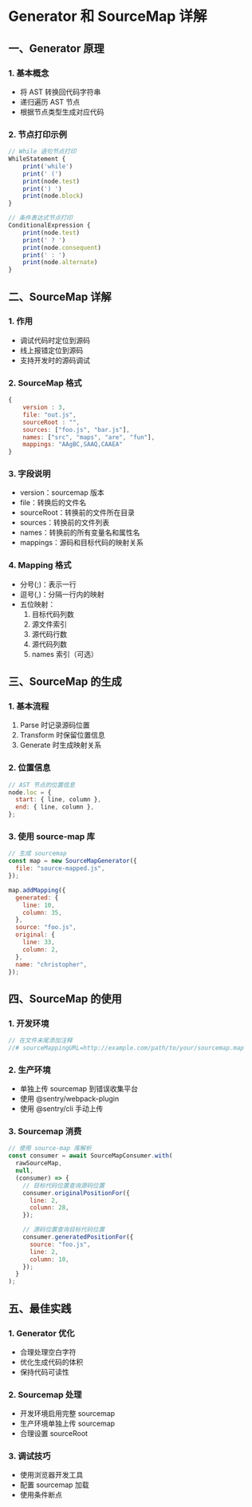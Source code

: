 # Generator 和 SourceMap 详解

## 一、Generator 原理

### 1. 基本概念

- 将 AST 转换回代码字符串
- 递归遍历 AST 节点
- 根据节点类型生成对应代码

### 2. 节点打印示例

```javascript
// While 语句节点打印
WhileStatement {
    print('while')
    print(' (')
    print(node.test)
    print(') ')
    print(node.block)
}

// 条件表达式节点打印
ConditionalExpression {
    print(node.test)
    print(' ? ')
    print(node.consequent)
    print(' : ')
    print(node.alternate)
}
```

## 二、SourceMap 详解

### 1. 作用

- 调试代码时定位到源码
- 线上报错定位到源码
- 支持开发时的源码调试

### 2. SourceMap 格式

```javascript
{
    version : 3,
    file: "out.js",
    sourceRoot : "",
    sources: ["foo.js", "bar.js"],
    names: ["src", "maps", "are", "fun"],
    mappings: "AAgBC,SAAQ,CAAEA"
}
```

### 3. 字段说明

- version：sourcemap 版本
- file：转换后的文件名
- sourceRoot：转换前的文件所在目录
- sources：转换前的文件列表
- names：转换前的所有变量名和属性名
- mappings：源码和目标代码的映射关系

### 4. Mapping 格式

- 分号(;)：表示一行
- 逗号(,)：分隔一行内的映射
- 五位映射：
  1. 目标代码列数
  2. 源文件索引
  3. 源代码行数
  4. 源代码列数
  5. names 索引（可选）

## 三、SourceMap 的生成

### 1. 基本流程

1. Parse 时记录源码位置
2. Transform 时保留位置信息
3. Generate 时生成映射关系

### 2. 位置信息

```javascript
// AST 节点的位置信息
node.loc = {
  start: { line, column },
  end: { line, column },
};
```

### 3. 使用 source-map 库

```javascript
// 生成 sourcemap
const map = new SourceMapGenerator({
  file: "source-mapped.js",
});

map.addMapping({
  generated: {
    line: 10,
    column: 35,
  },
  source: "foo.js",
  original: {
    line: 33,
    column: 2,
  },
  name: "christopher",
});
```

## 四、SourceMap 的使用

### 1. 开发环境

```javascript
// 在文件末尾添加注释
//# sourceMappingURL=http://example.com/path/to/your/sourcemap.map
```

### 2. 生产环境

- 单独上传 sourcemap 到错误收集平台
- 使用 @sentry/webpack-plugin
- 使用 @sentry/cli 手动上传

### 3. Sourcemap 消费

```javascript
// 使用 source-map 库解析
const consumer = await SourceMapConsumer.with(
  rawSourceMap,
  null,
  (consumer) => {
    // 目标代码位置查询源码位置
    consumer.originalPositionFor({
      line: 2,
      column: 28,
    });

    // 源码位置查询目标代码位置
    consumer.generatedPositionFor({
      source: "foo.js",
      line: 2,
      column: 10,
    });
  }
);
```

## 五、最佳实践

### 1. Generator 优化

- 合理处理空白字符
- 优化生成代码的体积
- 保持代码可读性

### 2. Sourcemap 处理

- 开发环境启用完整 sourcemap
- 生产环境单独上传 sourcemap
- 合理设置 sourceRoot

### 3. 调试技巧

- 使用浏览器开发工具
- 配置 sourcemap 加载
- 使用条件断点
